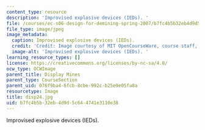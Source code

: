 ```yaml
---
content_type: resource
description: 'Improvised explosive devices (IEDs). '
file: /courses/ec-s06-design-for-demining-spring-2007/b7fc4b5b32eb4d9d5c644741e3110e38_disp24.jpg
file_type: image/jpeg
image_metadata:
  caption: Improvised explosive devices (IEDs).
  credit: 'Credit: Image courtesy of MIT OpenCourseWare, course staff, and students.'
  image-alt: 'Improvised explosive devices (IEDs). '
learning_resource_types: []
license: https://creativecommons.org/licenses/by-nc-sa/4.0/
ocw_type: OCWImage
parent_title: Display Mines
parent_type: CourseSection
parent_uid: 076f9ba4-6fcb-8cbe-992c-b25e9e05fa8a
resourcetype: Image
title: disp24.jpg
uid: b7fc4b5b-32eb-4d9d-5c64-4741e3110e38
---
```

Improvised explosive devices (IEDs). 